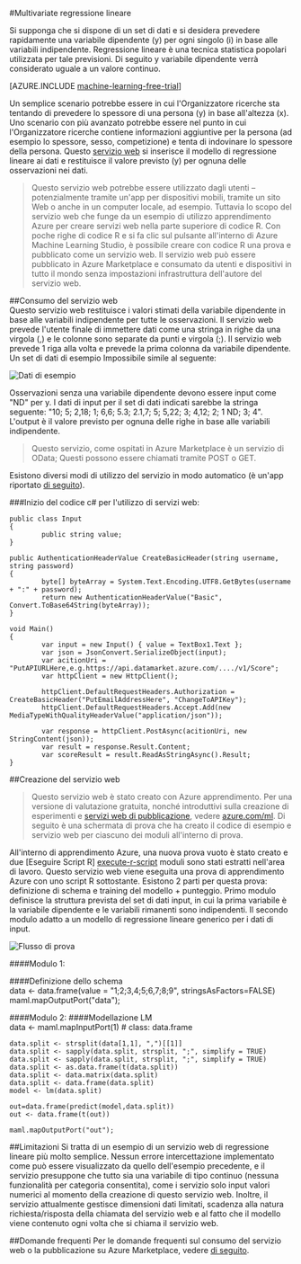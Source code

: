 <properties 
    pageTitle="Regressione lineare multivariate | Microsoft Azure" 
    description="Multivariate regressione lineare" 
    services="machine-learning" 
    documentationCenter="" 
    authors="jaymathe" 
    manager="jhubbard" 
    editor="cgronlun"/>

<tags 
    ms.service="machine-learning" 
    ms.workload="data-services" 
    ms.tgt_pltfrm="na" 
    ms.devlang="na" 
    ms.topic="article" 
    ms.date="09/14/2016" 
    ms.author="jaymathe"/> 


#<a name="multivariate-linear-regression"></a>Multivariate regressione lineare   
 

 
Si supponga che si dispone di un set di dati e si desidera prevedere rapidamente una variabile dipendente (y) per ogni singolo (i) in base alle variabili indipendente. Regressione lineare è una tecnica statistica popolari utilizzata per tale previsioni. Di seguito y variabile dipendente verrà considerato uguale a un valore continuo.  


[AZURE.INCLUDE [machine-learning-free-trial](../../includes/machine-learning-free-trial.md)]  

Un semplice scenario potrebbe essere in cui l'Organizzatore ricerche sta tentando di prevedere lo spessore di una persona (y) in base all'altezza (x). Uno scenario con più avanzato potrebbe essere nel punto in cui l'Organizzatore ricerche contiene informazioni aggiuntive per la persona (ad esempio lo spessore, sesso, competizione) e tenta di indovinare lo spessore della persona. Questo [servizio web]( https://datamarket.azure.com/dataset/aml_labs/multivariate_regression) si inserisce il modello di regressione lineare ai dati e restituisce il valore previsto (y) per ognuna delle osservazioni nei dati.

>Questo servizio web potrebbe essere utilizzato dagli utenti – potenzialmente tramite un'app per dispositivi mobili, tramite un sito Web o anche in un computer locale, ad esempio. Tuttavia lo scopo del servizio web che funge da un esempio di utilizzo apprendimento Azure per creare servizi web nella parte superiore di codice R. Con poche righe di codice R e si fa clic sul pulsante all'interno di Azure Machine Learning Studio, è possibile creare con codice R una prova e pubblicato come un servizio web. Il servizio web può essere pubblicato in Azure Marketplace e consumato da utenti e dispositivi in tutto il mondo senza impostazioni infrastruttura dell'autore del servizio web.  

##<a name="consumption-of-web-service"></a>Consumo del servizio web  
Questo servizio web restituisce i valori stimati della variabile dipendente in base alle variabili indipendente per tutte le osservazioni. Il servizio web prevede l'utente finale di immettere dati come una stringa in righe da una virgola (,) e le colonne sono separate da punti e virgola (;). Il servizio web prevede 1 riga alla volta e prevede la prima colonna da variabile dipendente. Un set di dati di esempio Impossibile simile al seguente:

![Dati di esempio][1]

Osservazioni senza una variabile dipendente devono essere input come "ND" per y. I dati di input per il set di dati indicati sarebbe la stringa seguente: "10; 5; 2,18; 1; 6,6; 5.3; 2.1,7; 5; 5,22; 3; 4,12; 2; 1 ND; 3; 4". L'output è il valore previsto per ognuna delle righe in base alle variabili indipendente. 

>Questo servizio, come ospitati in Azure Marketplace è un servizio di OData; Questi possono essere chiamati tramite POST o GET. 

Esistono diversi modi di utilizzo del servizio in modo automatico (è un'app riportato [di seguito](http://microsoftazuremachinelearning.azurewebsites.net/MultipleLinearRegressionService.aspx )).

###<a name="starting-c-code-for-web-service-consumption"></a>Inizio del codice c# per l'utilizzo di servizi web:

    public class Input
    {
            public string value;
    }
    
    public AuthenticationHeaderValue CreateBasicHeader(string username, string password)
    {
            byte[] byteArray = System.Text.Encoding.UTF8.GetBytes(username + ":" + password);
            return new AuthenticationHeaderValue("Basic", Convert.ToBase64String(byteArray));
    }
    
    void Main()
    {
            var input = new Input() { value = TextBox1.Text };
            var json = JsonConvert.SerializeObject(input);
            var acitionUri = "PutAPIURLHere,e.g.https://api.datamarket.azure.com/..../v1/Score";
            var httpClient = new HttpClient();
    
            httpClient.DefaultRequestHeaders.Authorization = CreateBasicHeader("PutEmailAddressHere", "ChangeToAPIKey");
            httpClient.DefaultRequestHeaders.Accept.Add(new MediaTypeWithQualityHeaderValue("application/json"));
    
            var response = httpClient.PostAsync(acitionUri, new StringContent(json));
            var result = response.Result.Content;
            var scoreResult = result.ReadAsStringAsync().Result;
    }




##<a name="creation-of-web-service"></a>Creazione del servizio web  
>Questo servizio web è stato creato con Azure apprendimento. Per una versione di valutazione gratuita, nonché introduttivi sulla creazione di esperimenti e [servizi web di pubblicazione](machine-learning-publish-a-machine-learning-web-service.md), vedere [azure.com/ml](http://azure.com/ml). Di seguito è una schermata di prova che ha creato il codice di esempio e servizio web per ciascuno dei moduli all'interno di prova.


All'interno di apprendimento Azure, una nuova prova vuoto è stato creato e due [Eseguire Script R] [ execute-r-script] moduli sono stati estratti nell'area di lavoro. Questo servizio web viene eseguita una prova di apprendimento Azure con uno script R sottostante. Esistono 2 parti per questa prova: definizione di schema e training del modello + punteggio. Primo modulo definisce la struttura prevista del set di dati input, in cui la prima variabile è la variabile dipendente e le variabili rimanenti sono indipendenti. Il secondo modulo adatto a un modello di regressione lineare generico per i dati di input.  
  
![Flusso di prova][3]

####<a name="module-1"></a>Modulo 1:
 
####<a name="schema-definition"></a>Definizione dello schema  
    data <- data.frame(value = "1;2;3,4;5;6,7;8;9", stringsAsFactors=FALSE) maml.mapOutputPort("data");  

####<a name="module-2"></a>Modulo 2:
####<a name="lm-modeling"></a>Modellazione LM   
    data <- maml.mapInputPort(1) # class: data.frame  
  
    data.split <- strsplit(data[1,1], ",")[[1]]  
    data.split <- sapply(data.split, strsplit, ";", simplify = TRUE)  
    data.split <- sapply(data.split, strsplit, ";", simplify = TRUE)  
    data.split <- as.data.frame(t(data.split)) 
    data.split <- data.matrix(data.split) 
    data.split <- data.frame(data.split) 
    model <- lm(data.split)  

    out=data.frame(predict(model,data.split))  
    out <- data.frame(t(out))

    maml.mapOutputPort("out");  
 
##<a name="limitations"></a>Limitazioni
Si tratta di un esempio di un servizio web di regressione lineare più molto semplice. Nessun errore intercettazione implementato come può essere visualizzato da quello dell'esempio precedente, e il servizio presuppone che tutto sia una variabile di tipo continuo (nessuna funzionalità per categoria consentita), come i servizio solo input valori numerici al momento della creazione di questo servizio web. Inoltre, il servizio attualmente gestisce dimensioni dati limitati, scadenza alla natura richiesta/risposta della chiamata del servizio web e al fatto che il modello viene contenuto ogni volta che si chiama il servizio web. 

##<a name="faq"></a>Domande frequenti
Per le domande frequenti sul consumo del servizio web o la pubblicazione su Azure Marketplace, vedere [di seguito](machine-learning-marketplace-faq.md).

[1]: ./media/machine-learning-r-csharp-multivariate-linear-regression/multireg-img1.png
[2]: ./media/machine-learning-r-csharp-multivariate-linear-regression/multireg-img2.png
[3]: ./media/machine-learning-r-csharp-multivariate-linear-regression/multireg-img3.png


<!-- Module References -->
[execute-r-script]: https://msdn.microsoft.com/library/azure/30806023-392b-42e0-94d6-6b775a6e0fd5/
 
